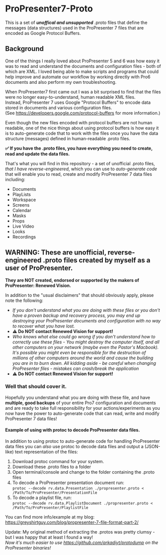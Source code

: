 # ProPresenter7-Proto

This is a set of ***unoffical and unsupported*** .proto files that define the messages (data structures) used in the ProPresenter 7 files that are encoded as Google Protocol Buffers.

## Background
One of the things I really loved about ProPresenter 5 and 6 was how easy it was to read and understand the documents and configuration files - both of which are XML. I loved being able to make scripts and programs that could help improve and automate our workflow by working directly with Pro6 documents and also perform my own troubleshooting.

When ProPresenter7 first came out I was a bit surprised to find that the files were no longer easy-to-understand, human readable XML files.  
Instead, ProPresenter 7 uses Google "Protocol Buffers" to encode data stored in documents and various configuration files.  
(See https://developers.google.com/protocol-buffers for more information.)

Even though the new files encoded with protocol buffers are not human readable, one of the nice things about using protocol buffers is how easy it is to auto-generate code that to work with the files once you have the data structure (messages) defined in human-readable .proto files.  

**✅ If you have the .proto files, you have everything you need to create, read and update the data files.**

That's what you will find in this repository - a set of unofficial .proto files, *that I have reverse-engineered*, which you can use to *auto-generate code* that will enable you to read, create and modify ProPresenter 7 data files including:  

  * Documents
  * PlayLists
  * Workspace
  * Screens
  * Calendar
  * Masks
  * Props
  * Live Video
  * Looks
  * Recordings
  
  
## WARNING: These are unofficial, reverse-engineered .proto files created by myself as a user of ProPresenter.  
__They are NOT created, endorsed or supported by the makers of ProPresenter: Renewed Vision.__ 

In addition to the "usual disclaimers" that should obviously apply, please note the following:
* _If you don't understand what you are doing with these files or you don't have a proven backup and recovery process, you may end up destroying your ProPresenter documents and configuration with no way to recover what you have lost._
* __⚠️ Do NOT contact Renewed Vision for support!__
* _Who knows what else could go wrong if you don't understand how to correctly use these files - You might destroy the computer itself, and all other computers on your network (maybe even the Pastor's Macbook). It's possible you might even be responsible for the destruction of millions of other computers around the world and cause the building you are in to burn down. All kidding aside - be careful when changing ProPresenter files - mistakes can crash/break the application_  
* __⚠️ Do NOT contact Renewed Vision for support!__
  
  
### Well that should cover it.  
Hopefully you understand what you are doing with these file, and have __multiple, good backups__ of your entire Pro7 configuration and documents and are ready to take full responsibility for your actions/experiments as you now have the power to auto-generate code that can read, write and modify ProPresenter 7 data files!


#### Example of using with protoc to decode ProPresenter data files.
In addition to using protoc to auto-generate code for handling ProPresenter data files you can _also_ use protoc to decode data files and output a (JSON-like) text representation of the files:

1. Download protoc command for your system.
2. Download these .proto files to a folder
3. Open terminal/console and change to the folder containing the .proto files
4. To decode a ProPresenter presentation document run:  
`protoc --decode rv.data.Presentation ./propresenter.proto < /Path/To/ProPresenter/PresentationFile`
5. To decode a playlist file, run:  
`protoc --decode rv.data.PlaylistDocument ./propresenter.proto < /Path/To/ProPresenter/PlaylistFile`

You can find more info/example at my blog:
https://greyshirtguy.com/blog/propresenter-7-file-format-part-2/

Update:
My original method of extracting the .protos was pretty clumsy - but I was happy that at least I found a way!  
_Now it's much easier to use https://github.com/arkadiyt/protodump on the ProPresenter binaries!_
